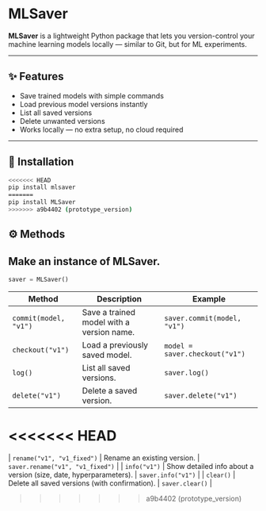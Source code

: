 # MLSaver

**MLSaver** is a lightweight Python package that lets you version-control your machine learning models locally — similar to Git, but for ML experiments.

---

## ✨ Features
- Save trained models with simple commands  
- Load previous model versions instantly  
- List all saved versions  
- Delete unwanted versions  
- Works locally — no extra setup, no cloud required  

---

## 🧠 Installation
```bash
<<<<<<< HEAD
pip install mlsaver
=======
pip install MLSaver
>>>>>>> a9b4402 (prototype_version)
```

## ⚙️ Methods

## Make an instance of MLSaver.
```python
saver = MLSaver()
```

| Method | Description | Example |
|--------|--------------|----------|
| `commit(model, "v1")` | Save a trained model with a version name. | `saver.commit(model, "v1")` |
| `checkout("v1")` | Load a previously saved model. | `model = saver.checkout("v1")` |
| `log()` | List all saved versions. | `saver.log()` |
| `delete("v1")` | Delete a saved version. | `saver.delete("v1")` |
<<<<<<< HEAD
=======
| `rename("v1", "v1_fixed")` | Rename an existing version. | `saver.rename("v1", "v1_fixed")` |
| `info("v1")` | Show detailed info about a version (size, date, hyperparameters). | `saver.info("v1")` |
| `clear()` | Delete all saved versions (with confirmation). | `saver.clear()` |

>>>>>>> a9b4402 (prototype_version)


